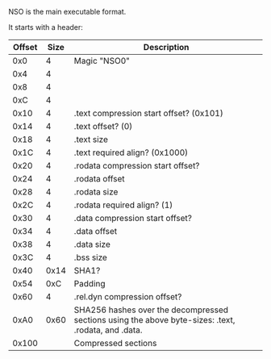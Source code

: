NSO is the main executable format.

It starts with a
header:

| Offset | Size | Description                                                                                         |
| ------ | ---- | --------------------------------------------------------------------------------------------------- |
| 0x0    | 4    | Magic "NSO0"                                                                                        |
| 0x4    | 4    |                                                                                                     |
| 0x8    | 4    |                                                                                                     |
| 0xC    | 4    |                                                                                                     |
| 0x10   | 4    | .text compression start offset? (0x101)                                                             |
| 0x14   | 4    | .text offset? (0)                                                                                   |
| 0x18   | 4    | .text size                                                                                          |
| 0x1C   | 4    | .text required align? (0x1000)                                                                      |
| 0x20   | 4    | .rodata compression start offset?                                                                   |
| 0x24   | 4    | .rodata offset                                                                                      |
| 0x28   | 4    | .rodata size                                                                                        |
| 0x2C   | 4    | .rodata required align? (1)                                                                         |
| 0x30   | 4    | .data compression start offset?                                                                     |
| 0x34   | 4    | .data offset                                                                                        |
| 0x38   | 4    | .data size                                                                                          |
| 0x3C   | 4    | .bss size                                                                                           |
| 0x40   | 0x14 | SHA1?                                                                                               |
| 0x54   | 0xC  | Padding                                                                                             |
| 0x60   | 4    | .rel.dyn compression offset?                                                                        |
| 0xA0   | 0x60 | SHA256 hashes over the decompressed sections using the above byte-sizes: .text, .rodata, and .data. |
| 0x100  |      | Compressed sections                                                                                 |
